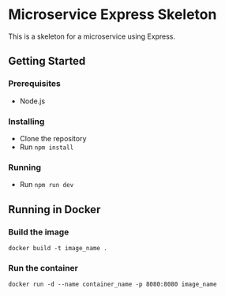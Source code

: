 # Microservice Express Skeleton

This is a skeleton for a microservice using Express.

## Getting Started

### Prerequisites

- Node.js

### Installing

- Clone the repository
- Run `npm install`

### Running

- Run `npm run dev`

## Running in Docker

### Build the image
```
docker build -t image_name .
```

### Run the container
```
docker run -d --name container_name -p 8080:8080 image_name
```